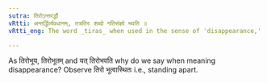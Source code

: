 ```yaml
---
sutra: तिरोऽन्तरर्द्धौ
vRtti: अन्तर्द्धिर्व्यवधानम्, तत्रतिरः शब्दो गतिसंज्ञो भवति ॥
vRtti_eng: The word _tiras_ when used in the sense of 'disappearance,' is called _gati_ when in composition with a verb.

---
```

As तिरोभूय, तिरोभूतम् and यत् तिरोभवति why do we say when meaning disappearance? Observe तिरो भूत्वास्थितः i.e., standing apart.
